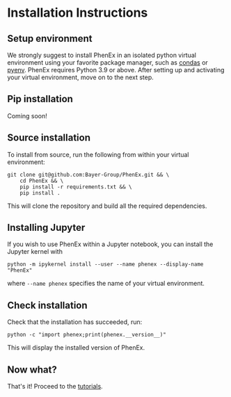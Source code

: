 # Installation Instructions

## Setup environment

We strongly suggest to install PhenEx in an isolated python virtual environment using your favorite package
manager, such as [condas](https://conda.io/projects/conda/en/latest/user-guide/install/index.html) or
[pyenv](https://github.com/pyenv/pyenv). PhenEx requires Python 3.9 or above. After setting up and activating
your virtual environment, move on to the next step.

## Pip installation

Coming soon!

## Source installation

To install from source, run the following from within your virtual environment:

```
git clone git@github.com:Bayer-Group/PhenEx.git && \
    cd PhenEx && \
    pip install -r requirements.txt && \
    pip install .
```

This will clone the repository and build all the required dependencies.

## Installing Jupyter

If you wish to use PhenEx within a Jupyter notebook, you can install the Jupyter kernel with

```
python -m ipykernel install --user --name phenex --display-name "PhenEx"
```

where `--name phenex` specifies the name of your virtual environment.

## Check installation

Check that the installation has succeeded, run:

```
python -c "import phenex;print(phenex.__version__)"
```

This will display the installed version of PhenEx.

## Now what?

That's it! Proceed to the [tutorials](tutorials.md).
